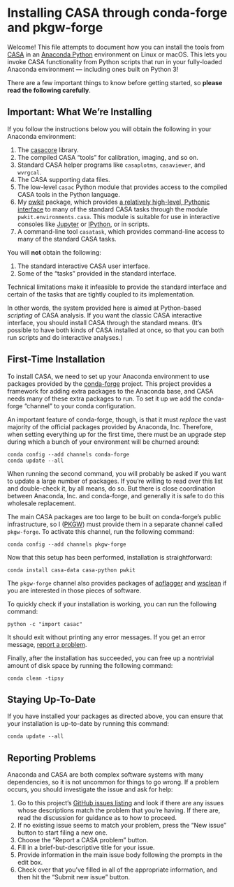 # Installing CASA through conda-forge and pkgw-forge

Welcome! This file attempts to document how you can install the tools from
[CASA](https://casa.nrao.edu/) in an
[Anaconda Python](https://www.anaconda.com/what-is-anaconda/) environment on
Linux or macOS. This lets you invoke CASA functionality from Python scripts
that run in your fully-loaded Anaconda environment — including ones built on
Python 3!

There are a few important things to know before getting started, so **please
read the following carefully**.


## Important: What We’re Installing

If you follow the instructions below you will obtain the following in your
Anaconda environment:

1. The [casacore](https://casacore.github.io/casacore/) library.
2. The compiled CASA “tools” for calibration, imaging, and so on.
3. Standard CASA helper programs like `casaplotms`, `casaviewer`, and
   `wvrgcal`.
4. The CASA supporting data files.
5. The low-level `casac` Python module that provides access to the compiled
   CASA tools in the Python language.
6. My [pwkit](https://pwkit.readthedocs.io/) package, which provides
  [a relatively high-level, Pythonic interface](https://pwkit.readthedocs.io/en/latest/environments/casa/)
  to many of the standard CASA tasks through the module
  `pwkit.environments.casa`. This module is suitable for use in interactive
  consoles like [Jupyter](http://jupyter.org/) or
  [IPython](https://ipython.org/), or in scripts.
7. A command-line tool `casatask`, which provides command-line access to many
   of the standard CASA tasks.

You will **not** obtain the following:

1. The standard interactive CASA user interface.
2. Some of the “tasks” provided in the standard interface.

Technical limitations make it infeasible to provide the standard interface and
certain of the tasks that are tightly coupled to its implementation.

In other words, the system provided here is aimed at Python-based *scripting*
of CASA analysis. If you want the classic CASA interactive interface, you
should install CASA through the standard means. (It’s possible to have both
kinds of CASA installed at once, so that you can both run scripts and do
interactive analyses.)


## First-Time Installation

To install CASA, we need to set up your Anaconda environment to use packages
provided by the [conda-forge](https://conda-forge.org/) project. This project
provides a framework for adding extra packages to the Anaconda base, and CASA
needs many of these extra packages to run. To set it up we add the conda-forge
“channel” to your conda configuration.

An important feature of conda-forge, though, is that it must *replace* the
vast majority of the official packages provided by Anaconda, Inc. Therefore,
when setting everything up for the first time, there must be an upgrade step
during which a bunch of your environment will be churned around:

```
conda config --add channels conda-forge
conda update --all
```

When running the second command, you will probably be asked if you want to
update a large number of packages. If you’re willing to read over this list
and double-check it, by all means, do so. But there is close coordination
between Anaconda, Inc. and conda-forge, and generally it is safe to do this
wholesale replacement.

The main CASA packages are too large to be built on conda-forge’s public
infrastructure, so I ([PKGW](https://newton.cx/~peter/)) must provide them in
a separate channel called `pkgw-forge`. To activate this channel, run the
following command:

```
conda config --add channels pkgw-forge
```

Now that this setup has been performed, installation is straightforward:

```
conda install casa-data casa-python pwkit
```

The `pkgw-forge` channel also provides packages of
[aoflagger](https://sourceforge.net/p/aoflagger/wiki/Home/) and
[wsclean](https://sourceforge.net/p/wsclean/wiki/Home/) if you are interested
in those pieces of software.

To quickly check if your installation is working, you can run the following
command:

```
python -c "import casac"
```

It should exit without printing any error messages. If you get an error
message, [report a problem](#reporting-problems).

Finally, after the installation has succeeded, you can free up a nontrivial
amount of disk space by running the following command:

```
conda clean -tipsy
```


## Staying Up-To-Date

If you have installed your packages as directed above, you can ensure that your
installation is up-to-date by running this command:

```
conda update --all
```


## Reporting Problems

Anaconda and CASA are both complex software systems with many dependencies, so
it is not uncommon for things to go wrong. If a problem occurs, you should
investigate the issue and ask for help:

1. Go to this project’s
   [GitHub issues listing](https://github.com/pkgw/conda-recipes/issues) and
   look if there are any issues whose descriptions match the problem that
   you’re having. If there are, read the discussion for guidance as to how to
   proceed.
2. If no existing issue seems to match your problem, press the “New issue”
   button to start filing a new one.
3. Choose the “Report a CASA problem” button.
4. Fill in a brief-but-descriptive title for your issue.
5. Provide information in the main issue body following the prompts in the
   edit box.
6. Check over that you’ve filled in all of the appropriate information, and
   then hit the “Submit new issue” button.
